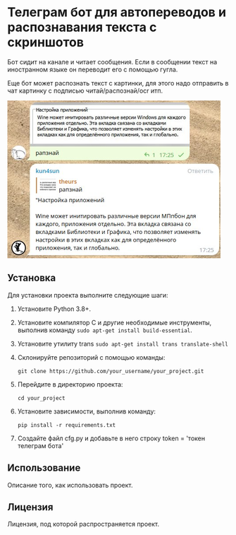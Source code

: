 # Телеграм бот для автопереводов и распознавания текста с скриншотов

Бот сидит на канале и читает сообщения. Если в сообщении текст на иностранном языке он переводит его с помощью гугла.

Еще бот может распознать текст с картинки, для этого надо отправить в чат картинку с подписью читай/распознай/ocr итп.

![Пример](photo_2023-05-20_17-25-47.jpg)

## Установка

Для установки проекта выполните следующие шаги:

1. Установите Python 3.8+.
2. Установите компилятор C и другие необходимые инструменты, выполнив команду `sudo apt-get install build-essential`.
3. Установите утилиту trans `sudo apt-get install trans translate-shell`
4. Склонируйте репозиторий с помощью команды:

   ```
   git clone https://github.com/your_username/your_project.git
   ```
   
4. Перейдите в директорию проекта:

   ```
   cd your_project
   ```
   
5. Установите зависимости, выполнив команду:

   ```
   pip install -r requirements.txt
   ```

6. Создайте файл cfg.py и добавьте в него строку token = 'токен телеграм бота'

## Использование

Описание того, как использовать проект.

## Лицензия

Лицензия, под которой распространяется проект.
